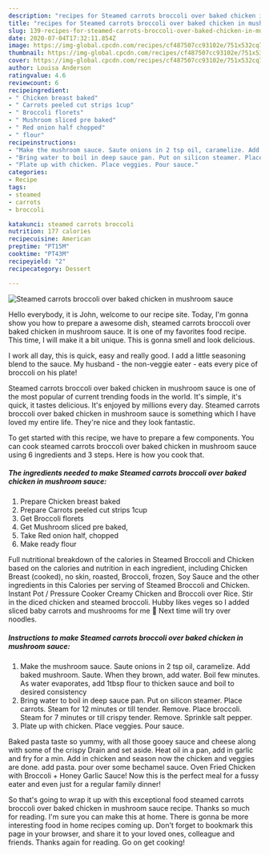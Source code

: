 ```yaml
---
description: "recipes for Steamed carrots broccoli over baked chicken in mushroom sauce | how long to cook Steamed carrots broccoli over baked chicken in mushroom sauce"
title: "recipes for Steamed carrots broccoli over baked chicken in mushroom sauce | how long to cook Steamed carrots broccoli over baked chicken in mushroom sauce"
slug: 139-recipes-for-steamed-carrots-broccoli-over-baked-chicken-in-mushroom-sauce-how-long-to-cook-steamed-carrots-broccoli-over-baked-chicken-in-mushroom-sauce
date: 2020-07-04T17:32:11.854Z
image: https://img-global.cpcdn.com/recipes/cf487507cc93102e/751x532cq70/steamed-carrots-broccoli-over-baked-chicken-in-mushroom-sauce-recipe-main-photo.jpg
thumbnail: https://img-global.cpcdn.com/recipes/cf487507cc93102e/751x532cq70/steamed-carrots-broccoli-over-baked-chicken-in-mushroom-sauce-recipe-main-photo.jpg
cover: https://img-global.cpcdn.com/recipes/cf487507cc93102e/751x532cq70/steamed-carrots-broccoli-over-baked-chicken-in-mushroom-sauce-recipe-main-photo.jpg
author: Louisa Anderson
ratingvalue: 4.6
reviewcount: 6
recipeingredient:
- " Chicken breast baked"
- " Carrots peeled cut strips 1cup"
- " Broccoli florets"
- " Mushroom sliced pre baked"
- " Red onion half chopped"
- " flour"
recipeinstructions:
- "Make the mushroom sauce. Saute onions in 2 tsp oil, caramelize. Add baked mushroom. Saute. When they brown, add water. Boil few minutes. As water evaporates, add 1tbsp flour to thicken sauce and boil to desired consistency"
- "Bring water to boil in deep sauce pan. Put on silicon steamer. Place carrots. Steam for 12 minutes or till tender. Remove. Place broccoli. Steam for 7 minutes or till crispy tender. Remove. Sprinkle salt pepper."
- "Plate up with chicken. Place veggies. Pour sauce."
categories:
- Recipe
tags:
- steamed
- carrots
- broccoli

katakunci: steamed carrots broccoli 
nutrition: 177 calories
recipecuisine: American
preptime: "PT15M"
cooktime: "PT43M"
recipeyield: "2"
recipecategory: Dessert

---
```



![Steamed carrots broccoli over baked chicken in mushroom sauce](https://img-global.cpcdn.com/recipes/cf487507cc93102e/751x532cq70/steamed-carrots-broccoli-over-baked-chicken-in-mushroom-sauce-recipe-main-photo.jpg)

Hello everybody, it is John, welcome to our recipe site. Today, I'm gonna show you how to prepare a awesome dish, steamed carrots broccoli over baked chicken in mushroom sauce. It is one of my favorites food recipe. This time, I will make it a bit unique. This is gonna smell and look delicious.

I work all day, this is quick, easy and really good. I add a little seasoning blend to the sauce. My husband - the non-veggie eater - eats every pice of broccoli on his plate!

Steamed carrots broccoli over baked chicken in mushroom sauce is one of the most popular of current trending foods in the world. It's simple, it's quick, it tastes delicious. It's enjoyed by millions every day. Steamed carrots broccoli over baked chicken in mushroom sauce is something which I have loved my entire life. They're nice and they look fantastic.


To get started with this recipe, we have to prepare a few components. You can cook steamed carrots broccoli over baked chicken in mushroom sauce using 6 ingredients and 3 steps. Here is how you cook that.

<!--inarticleads1-->

##### The ingredients needed to make Steamed carrots broccoli over baked chicken in mushroom sauce:

1. Prepare  Chicken breast baked
1. Prepare  Carrots peeled cut strips 1cup
1. Get  Broccoli florets
1. Get  Mushroom sliced pre baked,
1. Take  Red onion half, chopped
1. Make ready  flour


Full nutritional breakdown of the calories in Steamed Broccoli and Chicken based on the calories and nutrition in each ingredient, including Chicken Breast (cooked), no skin, roasted, Broccoli, frozen, Soy Sauce and the other ingredients in this Calories per serving of Steamed Broccoli and Chicken. Instant Pot / Pressure Cooker Creamy Chicken and Broccoli over Rice. Stir in the diced chicken and steamed broccoli. Hubby likes veges so I added sliced baby carrots and mushrooms for me 🙂 Next time will try over noodles. 

<!--inarticleads2-->

##### Instructions to make Steamed carrots broccoli over baked chicken in mushroom sauce:

1. Make the mushroom sauce. Saute onions in 2 tsp oil, caramelize. Add baked mushroom. Saute. When they brown, add water. Boil few minutes. As water evaporates, add 1tbsp flour to thicken sauce and boil to desired consistency
1. Bring water to boil in deep sauce pan. Put on silicon steamer. Place carrots. Steam for 12 minutes or till tender. Remove. Place broccoli. Steam for 7 minutes or till crispy tender. Remove. Sprinkle salt pepper.
1. Plate up with chicken. Place veggies. Pour sauce.


Baked pasta taste so yummy, with all those gooey sauce and cheese along with some of the crispy Drain and set aside. Heat oil in a pan, add in garlic and fry for a min. Add in chicken and season now the chicken and veggies are done. add pasta. pour over some bechamel sauce. Oven Fried Chicken with Broccoli + Honey Garlic Sauce! Now this is the perfect meal for a fussy eater and even just for a regular family dinner! 

So that's going to wrap it up with this exceptional food steamed carrots broccoli over baked chicken in mushroom sauce recipe. Thanks so much for reading. I'm sure you can make this at home. There is gonna be more interesting food in home recipes coming up. Don't forget to bookmark this page in your browser, and share it to your loved ones, colleague and friends. Thanks again for reading. Go on get cooking!
